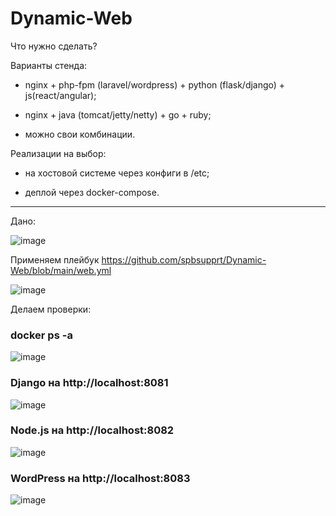 # Dynamic-Web

Что нужно сделать?

Варианты стенда:

- nginx + php-fpm (laravel/wordpress) + python (flask/django) + js(react/angular);

- nginx + java (tomcat/jetty/netty) + go + ruby;

- можно свои комбинации.

Реализации на выбор:

- на хостовой системе через конфиги в /etc;

- деплой через docker-compose.

---

Дано:

![image](https://github.com/user-attachments/assets/4fa46951-3612-42f8-a871-5eb1e30673be)


Применяем плейбук https://github.com/spbsupprt/Dynamic-Web/blob/main/web.yml

![image](https://github.com/user-attachments/assets/c516f620-b034-404c-9147-94299c03fbb0)


Делаем проверки:

### docker ps -a

![image](https://github.com/user-attachments/assets/c6a6d9a8-42b6-4212-854c-e88f02bcab8b)


### Django на http://localhost:8081

![image](https://github.com/user-attachments/assets/4193000a-f59e-40fb-b465-5755e3d31ac9)


### Node.js на http://localhost:8082

![image](https://github.com/user-attachments/assets/b16f13e5-80d8-41d5-b8cf-08f1d3bdbf91)


### WordPress на http://localhost:8083

![image](https://github.com/user-attachments/assets/d79c56ad-a1ad-4526-aec0-26f513cf591e)
